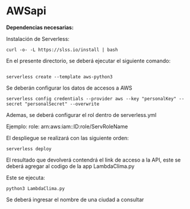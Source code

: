# AWSapi
<!DOCTYPE html>
<html>
<body>


<p><b>Dependencias necesarias:</b></p>




Instalación de Serverless:
```
curl -o- -L https://slss.io/install | bash
```
En el presente directorio, se deberá ejecutar el siguiente comando:
```

serverless create --template aws-python3
```
Se deberán configurar los datos de accesos a AWS
```
serverless config credentials --provider aws --key "personalKey" --secret "personalSecret" --overwrite
```
Ademas, se deberá configurar el rol dentro de serverless.yml

Ejemplo:   role: arn:aws:iam::ID:role/ServRoleName

El despliegue se realizará con las siguiente orden:
```
serverless deploy
```
El resultado que devolverá contendrá el link de acceso a la API, este se deberá agregar al codigo de la app LambdaClima.py

Este se ejecuta: 
```
python3 LambdaClima.py
```
Se deberá ingresar el nombre de una ciudad a consultar

</body>
</html>